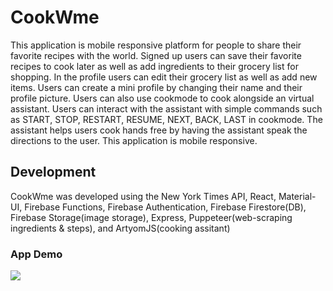 # CookWme
This application is mobile responsive platform for people to share their favorite recipes with the world. Signed up users can save their favorite recipes to cook later as well as add ingredients to their grocery list for shopping. In the profile users can edit their grocery list as well as add new items. Users can create a mini profile by changing their name and their profile picture. Users can also use cookmode to cook alongside an virtual assistant. Users can interact with the assistant with simple commands such as START, STOP, RESTART, RESUME, NEXT, BACK, LAST in cookmode. The assistant helps users cook hands free by having the assistant speak the directions to the user. This application is mobile responsive.

## Development
CookWme was developed using the New York Times API, React, Material-UI, Firebase Functions, Firebase Authentication, Firebase Firestore(DB), Firebase Storage(image storage), Express, Puppeteer(web-scraping ingredients & steps), and ArtyomJS(cooking assitant)

### App Demo
![](/src/cookwmeDemo.gif)
